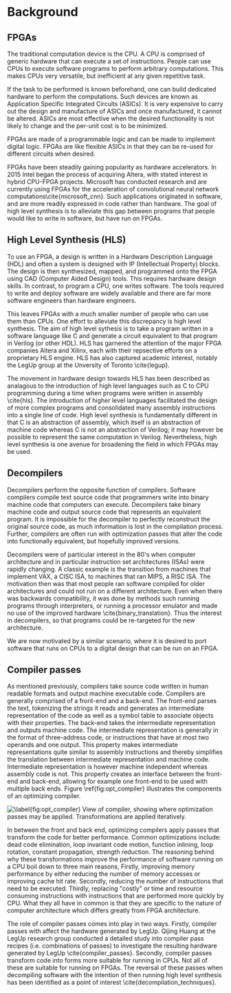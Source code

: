 # Background

## FPGAs

<!--

* Background
    - CPU
    - ASIC
    - FPGA

* Current relevance
    - Intel acquisition
    - Low power (data centres)
    - Neural nets and similar, HW accelerator

-->

The traditional computation device is the CPU.  A CPU is comprised of generic
hardware that can execute a set of instructions.  People can use CPUs to execute
software programs to perform arbitrary computations.  This makes CPUs very
versatile, but inefficient at any given repetitive task.

If the task to be performed is known beforehand, one can build dedicated
hardware to perform the computations.  Such devices are known as Application
Specific Integrated Circuits (ASICs).  It is very expensive to carry out the
design and manufacture of ASICs and once manufactured, it cannot be altered.
ASICs are most effective when the desired functionality is not likely to change
and the per-unit cost is to be minimized.

FPGAs are made of a programmable logic and can be made to implement digital
logic.  FPGAs are like flexible ASICs in that they can be re-used for different
circuits when desired.

FPGAs have been steadily gaining popularity as hardware accelerators.  In 2015
Intel began the process of acquiring Altera, with stated interest in hybrid
CPU-FPGA projects.  Microsoft has conducted research and are currently using
FPGAs for the acceleration of convolutional neural network
computations\cite{microsoft_cnn}.  Such applications originated in software, and are
more readily expressed in code rather than hardware.  The goal of high level
synthesis is to alleviate this gap between programs that people would like to
write in software, but have run on FPGAs.

## High Level Synthesis (HLS)

<!--

* analogy C vs assembly, role of compiler
* fewer hardware engineers than software engineers
* proprietary and academic (open source)

-->

To use an FPGA, a design is written in a Hardware Description Language (HDL) and
often a system is designed with IP (Intellectual Property) blocks.  The design
is then synthesized, mapped, and programmed onto the FPGA using CAD (Computer
Aided Design) tools.  This requires hardware design skills.  In contrast, to
program a CPU, one writes software.  The tools required to write and deploy
software are widely available and there are far more software engineers than
hardware engineers.

This leaves FPGAs with a much smaller number of people who can use them than
CPUs.  One effort to alleviate this discrepancy is high level synthesis.  The
aim of high level sythesis is to take a program written in a software language
like C and generate a circuit equivalent to that program in Verilog (or other
HDL).  HLS has garnered the attention of the major FPGA companies Altera and
Xilinx, each with their repsective efforts on a proprietary HLS engine. HLS has
also captured academic interest, notably the LegUp group at the Unversity of
Toronto \cite{legup}.

The movement in hardware design towards HLS has been described as analagous to
the introduction of high level languages such as C to CPU programming during a
time when programs were written in assembly \cite{hls}.  The introduction of higher
level languages facilitated the design of more complex programs and consolidated
many assembly instructions into a single line of code.  High level synthesis is
fundamentally different in that C is an abstraction of assembly, which itself is
an abstraction of machine code whereas C is not an abstraction of Verilog; it
may however be possible to represent the same computation in Verilog.
Nevertheless, high level synthesis is one avenue for broadening the field in
which FPGAs may be used.

## Decompilers

<!--

* used to be motivated by rapidly changing CPU architecture, ISAs

-->

Decompilers perform the opposite function of compilers.  Software compilers
compile text source code that programmers write into binary machine code that
computers can execute.  Decompilers take binary machine code and output source
code that represents an equivalent program.  It is impossible for the decompiler
to perfectly reconstruct the original source code, as much information is lost
in the compilation process.  Further, compilers are often run with optimization
passes that alter the code into functionally equivalent, but hopefully improved
versions.

Decompilers were of particular interest in the 80's when computer architecture
and in particular instruction set architectures (ISAs) were rapidly changing.  A
classic example is the transition from machines that implement VAX, a CISC ISA,
to machines that ran MIPS, a RISC ISA.  The motivation then was that most people
ran software compiled for older architectures and could not run on a  different
architecture.  Even when there was backwards compatibility, it was done by
methods such running programs through interpreters, or running a processor
emulator and made no use of the improved hardware \cite{binary_translation}.  Thus
the interest in decompilers, so that programs could be re-targeted for the new
architecture.

We are now motivated by a similar scenario, where it is desired to port software
that runs on CPUs to a digital design that can be run on an FPGA.

## Compiler passes

<!--

* interested for 2 reasons
    - source to hardware
    - from decompiled vs source
* modular design is how legup works

-->

As mentioned previously, compilers take source code written in human readable
formats and output machine executable code.  Compilers are generally comprised
of a front-end and a back-end.  The front-end parses the text, tokenizing the
strings it reads and generates an intermediate representation of the code as
well as a symbol table to associate objects with their properties.  The back-end
takes the intermediate representation and outputs machine code.  The
intermediate representation is generally in the format of three-address code, or
instructions that have at most two operands and one output.  This property makes
intermediate representations quite similar to assembly instructions and thereby
simplifies the translation between intermediate representation and machine code.
Intermediate representation is however machine independent whereas assembly code
is not.  This property creates an interface between the front-end and back-end,
allowing for example one front-end to be used with multiple back ends.  Figure
\ref{fig:opt_compiler} illustrates the components of an optimizing compiler.

![\label{fig:opt_compiler} View of compiler, showing where optimization passes
may be applied.  Transformations are applied
iteratively.](imgs/compiler_detailed.png)

In between the front and back end, optimizing compilers apply passes that
transform the code for better performance.  Common optimizations include: dead
code elimination, loop invariant code motion, function inlining, loop rotation,
constant propagation, strength reduction.  The reasoning behind why these
transformations improve the performance of software running on a CPU boil down
to three main reasons,  Firstly, improving memory performance by either reducing
the number of memory accesses or improving cache hit rate.  Secondly,  reducing
the number of instructions that need to be executed.  Thirdly, replacing
"costly" or time and resource consuming instructions with instructions that are
performed more quickly by CPU.  What they all have in common is that they are
specific to the nature of computer architecture which differs greatly from FPGA
architecture.

The role of compiler passes comes into play in two ways.  Firstly, compiler
passes with affect the hardware generated by LegUp.  Qijing Huang at the LegUp
research group conducted a detailed study into compiler pass recipes (i.e.
combinations of passes) to investigate the resulting hardware generated by LegUp
\cite{compiler_passes}.  Secondly, compiler passes transform code into forms more
suitable for running in CPUs.  Not all of these are suitable for running on
FPGAs.  The reversal of these passes when decompiling software with the
intention of then running high level synthesis has been identified as a point of
interest \cite{decompilation_techniques}.
